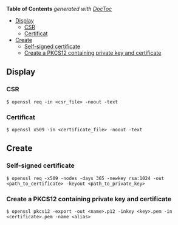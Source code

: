 <!-- START doctoc generated TOC please keep comment here to allow auto update -->
<!-- DON'T EDIT THIS SECTION, INSTEAD RE-RUN doctoc TO UPDATE -->
**Table of Contents**  *generated with [DocToc](https://github.com/thlorenz/doctoc)*

- [Display](#display)
  - [CSR](#csr)
  - [Certificat](#certificat)
- [Create](#create)
  - [Self-signed certificate](#self-signed-certificate)
  - [Create a PKCS12 containing private key and certificate](#create-a-pkcs12-containing-private-key-and-certificate)

<!-- END doctoc generated TOC please keep comment here to allow auto update -->

## Display
### CSR

    $ openssl req -in <csr_file> -noout -text

### Certificat

    $ openssl x509 -in <certificate_file> -noout -text

## Create
### Self-signed certificate

    $ openssl req -x509 -nodes -days 365 -newkey rsa:1024 -out <path_to_certificate> -keyout <path_to_private_key>

### Create a PKCS12 containing private key and certificate

    $ openssl pkcs12 -export -out <name>.p12 -inkey <key>.pem -in <certificate>.pem -name <alias>
